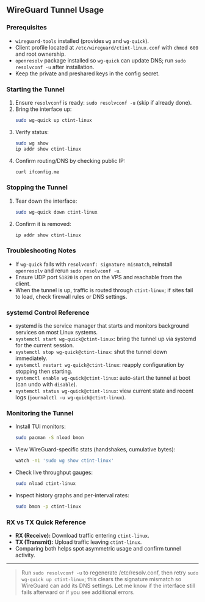 ## WireGuard Tunnel Usage

### Prerequisites
- `wireguard-tools` installed (provides `wg` and `wg-quick`).
- Client profile located at `/etc/wireguard/ctint-linux.conf` with `chmod 600` and root ownership.
- `openresolv` package installed so `wg-quick` can update DNS; run `sudo resolvconf -u` after installation.
- Keep the private and preshared keys in the config secret.

### Starting the Tunnel
1. Ensure `resolvconf` is ready: `sudo resolvconf -u` (skip if already done).
2. Bring the interface up:
   ```bash
   sudo wg-quick up ctint-linux
   ```
3. Verify status:
   ```bash
   sudo wg show
   ip addr show ctint-linux
   ```
4. Confirm routing/DNS by checking public IP:
   ```bash
   curl ifconfig.me
   ```

### Stopping the Tunnel
1. Tear down the interface:
   ```bash
   sudo wg-quick down ctint-linux
   ```
2. Confirm it is removed:
   ```bash
   ip addr show ctint-linux
   ```

### Troubleshooting Notes
- If `wg-quick` fails with `resolvconf: signature mismatch`, reinstall `openresolv` and rerun `sudo resolvconf -u`.
- Ensure UDP port `51820` is open on the VPS and reachable from the client.
- When the tunnel is up, traffic is routed through `ctint-linux`; if sites fail to load, check firewall rules or DNS settings.

### systemd Control Reference
- systemd is the service manager that starts and monitors background services on most Linux systems.
- `systemctl start wg-quick@ctint-linux`: bring the tunnel up via systemd for the current session.
- `systemctl stop wg-quick@ctint-linux`: shut the tunnel down immediately.
- `systemctl restart wg-quick@ctint-linux`: reapply configuration by stopping then starting.
- `systemctl enable wg-quick@ctint-linux`: auto-start the tunnel at boot (can undo with `disable`).
- `systemctl status wg-quick@ctint-linux`: view current state and recent logs (`journalctl -u wg-quick@ctint-linux`).

### Monitoring the Tunnel
- Install TUI monitors:
  ```bash
  sudo pacman -S nload bmon
  ```
- View WireGuard-specific stats (handshakes, cumulative bytes):
  ```bash
  watch -n1 'sudo wg show ctint-linux'
  ```
- Check live throughput gauges:
  ```bash
  sudo nload ctint-linux
  ```
- Inspect history graphs and per-interval rates:
  ```bash
  sudo bmon -p ctint-linux
  ```

### RX vs TX Quick Reference
- **RX (Receive):** Download traffic entering `ctint-linux`.
- **TX (Transmit):** Upload traffic leaving `ctint-linux`.
- Comparing both helps spot asymmetric usage and confirm tunnel activity.

---
>Run `sudo resolvconf -u` to regenerate
   /etc/resolv.conf, then retry `sudo wg-quick up
   ctint-linux`; this clears the signature mismatch so
   WireGuard can add its DNS settings. Let me know if
   the interface still fails afterward or if you see
   additional errors.